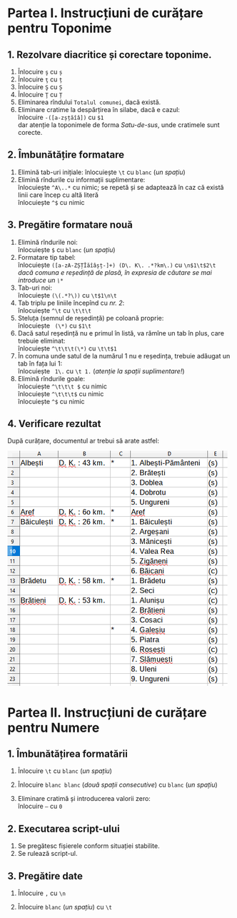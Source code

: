 # __Partea I. Instrucțiuni de curățare pentru Toponime__

## 1. __Rezolvare diacritice și corectare toponime__.

1. Înlocuire `ş` cu `ș`    
2. Înlocuire `ţ` cu `ț`
3. Înlocuire `Ş` cu `Ș`
4. Înlocuire `Ţ` cu `Ț`
5. Eliminarea rîndului `Totalul comunei`, dacă există.
6. Eliminare cratime la despărțirea în silabe, dacă e cazul:  
    înlocuire `-([a-zșțăîâ])` cu `$1`  
    dar atenție la toponimele de forma _Satu-de-sus_, unde cratimele sunt corecte.

## 2. __Îmbunătățire formatare__

1. Elimină tab-uri inițiale: 
    înlocuiește `\t` cu `blanc` (_un spațiu_)
2. Elimină rîndurile cu informații suplimentare:  
    înlocuiește `^A\..*` cu nimic; se repetă și se adaptează în caz că există linii care încep cu altă literă  
    înlocuiește `^$` cu nimic

## 3. __Pregătire formatare nouă__

1. Elimină rîndurile noi:  
    înlocuiește `$` cu `blanc` (_un spațiu_)  
2. Formatare tip tabel:  
    înlocuiește `([a-zA-ZȘȚÎăîâșț-]+) (D\. K\. .*?km\.)` cu `\n$1\t$2\t`  
    _dacă comuna e reședință de plasă, în expresia de căutare se mai introduce un `\*`_
3. Tab-uri noi:  
    înlocuiește `(\(.*?\))` cu `\t$1\n\t`  
4. Tab triplu pe liniile începînd cu _nr. 2_:  
    înlocuiește `^\t` cu `\t\t\t`  
5. Steluța (semnul de reședință) pe coloană proprie:  
    înlocuiește ` (\*)` cu `$1\t`
6. Dacă satul reședință nu e primul în listă, va rămîne un tab în plus, care trebuie eliminat:  
    înlocuiește `^\t\t\t(\*)` cu `\t\t$1`
7. În comuna unde satul de la numărul 1 nu e reședința, trebuie adăugat un tab în fața lui 1:  
    înlocuiește ` 1\.` cu `\t 1.` (_atenție la spații suplimentare!_)
7. Elimină rîndurile goale:  
    înlocuiește `^\t\t\t $` cu nimic  
    înlocuiește `^\t\t\t$` cu nimic  
    înlocuiește `^$` cu nimic

## 4. __Verificare rezultat__

După curățare, documentul ar trebui să arate astfel:  

![foto](https://github.com/Cezar92/rohgis-faza1/blob/master/imag/pag_2.png)


# __Partea II. Instrucțiuni de curățare pentru Numere__

## 1. __Îmbunătățirea formatării__

1. Înlocuire `\t` cu `blanc` (_un spațiu_)  

2. Înlocuire `blanc blanc` (_două spații consecutive_) cu `blanc` (_un spațiu_)

3. Eliminare cratimă și introducerea valorii zero:  
    înlocuire `—` cu `0`

## 2. __Executarea script-ului__

1. Se pregătesc fișierele conform situației stabilite.
2. Se rulează script-ul.

## 3. __Pregătire date__

1. Înlocuire `,` cu `\n`  

2. Înlocuire `blanc` (_un spațiu_) cu `\t`
